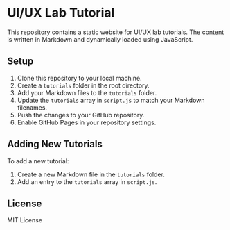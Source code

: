 # UI/UX Lab Tutorial

This repository contains a static website for UI/UX lab tutorials. The content is written in Markdown and dynamically loaded using JavaScript.

## Setup

1. Clone this repository to your local machine.
2. Create a `tutorials` folder in the root directory.
3. Add your Markdown files to the `tutorials` folder.
4. Update the `tutorials` array in `script.js` to match your Markdown filenames.
5. Push the changes to your GitHub repository.
6. Enable GitHub Pages in your repository settings.

## Adding New Tutorials

To add a new tutorial:
1. Create a new Markdown file in the `tutorials` folder.
2. Add an entry to the `tutorials` array in `script.js`.

## License
MIT License